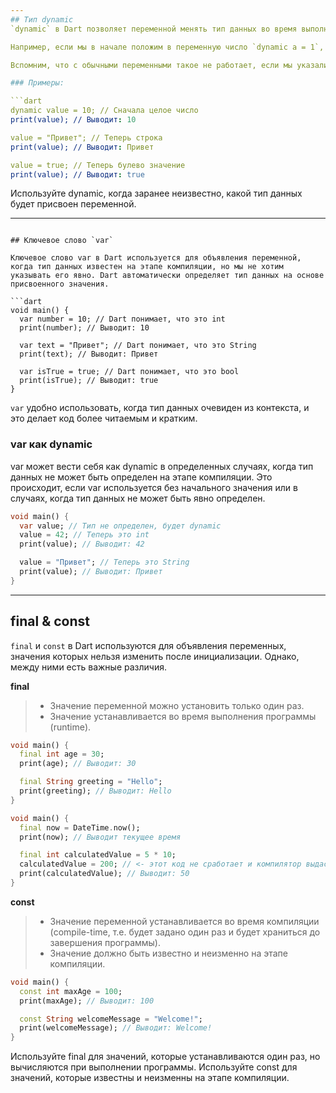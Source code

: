 ```yaml
---
## Тип dynamic
`dynamic` в Dart позволяет переменной менять тип данных во время выполнения программы.

Например, если мы в начале положим в переменную число `dynamic a = 1`, а потом попытаемся присвоить ей значение другого типа (например boolean) `a = true`, то компилятор не будет ругаться, т.к. мы обозначили переменную как `dynamic`

Вспомним, что с обычными переменными такое не работает, если мы указали тип `int`, к примеру, то после этого мы можем присваивать значения только того же типа, т.е. в данном случае целые числа.

### Примеры:

```dart
dynamic value = 10; // Сначала целое число
print(value); // Выводит: 10

value = "Привет"; // Теперь строка
print(value); // Выводит: Привет

value = true; // Теперь булево значение
print(value); // Выводит: true

```
Используйте dynamic, когда заранее неизвестно, какой тип данных будет присвоен переменной.

---
```

## Ключевое слово `var`

Ключевое слово var в Dart используется для объявления переменной, когда тип данных известен на этапе компиляции, но мы не хотим указывать его явно. Dart автоматически определяет тип данных на основе присвоенного значения.

```dart
void main() {
  var number = 10; // Dart понимает, что это int
  print(number); // Выводит: 10

  var text = "Привет"; // Dart понимает, что это String
  print(text); // Выводит: Привет

  var isTrue = true; // Dart понимает, что это bool
  print(isTrue); // Выводит: true
}

```
`var` удобно использовать, когда тип данных очевиден из контекста, и это делает код более читаемым и кратким.
### var как dynamic
var может вести себя как dynamic в определенных случаях, когда тип данных не может быть определен на этапе компиляции. Это происходит, если var используется без начального значения или в случаях, когда тип данных не может быть явно определен.

```dart
void main() {
  var value; // Тип не определен, будет dynamic
  value = 42; // Теперь это int
  print(value); // Выводит: 42

  value = "Привет"; // Теперь это String
  print(value); // Выводит: Привет
}

```

---
## final & const
`final` и `const` в Dart используются для объявления переменных, значения которых нельзя изменить после инициализации. Однако, между ними есть важные различия.

**final**
> - Значение переменной можно установить только один раз.
> - Значение устанавливается во время выполнения программы (runtime).
```dart
void main() {
  final int age = 30;
  print(age); // Выводит: 30

  final String greeting = "Hello";
  print(greeting); // Выводит: Hello
}
```
```dart
void main() {
  final now = DateTime.now();
  print(now); // Выводит текущее время

  final int calculatedValue = 5 * 10;
  calculatedValue = 200; // <- этот код не сработает и компилятор выдаст ошибку, т.к. calculatedValue - финальная переменная
  print(calculatedValue); // Выводит: 50
}

```

**const**
> - Значение переменной устанавливается во время компиляции (compile-time, т.е. будет задано один раз и будет храниться до завершения программы).
> - Значение должно быть известно и неизменно на этапе компиляции.
```dart
void main() {
  const int maxAge = 100;
  print(maxAge); // Выводит: 100

  const String welcomeMessage = "Welcome!";
  print(welcomeMessage); // Выводит: Welcome!
} 
```

Используйте final для значений, которые устанавливаются один раз, но вычисляются при выполнении программы. Используйте const для значений, которые известны и неизменны на этапе компиляции.
